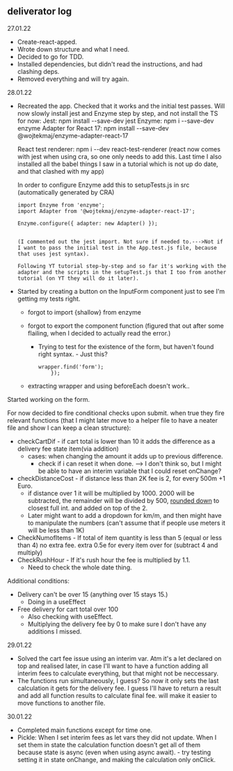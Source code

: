 ## deliverator log

27.01.22

- Create-react-apped.
- Wrote down structure and what I need. 
- Decided to go for TDD.
- Installed dependencies, but didn't read the instructions, and had clashing deps. 
- Removed everything and will try again.

28.01.22

- Recreated the app. Checked that it works and the initial test passes. 
  Will now slowly install jest and Enzyme step by step, and not install the TS for now:
  Jest: npm install --save-dev jest
  Enzyme: npm i --save-dev enzyme
  Adapter for React 17: npm install --save-dev @wojtekmaj/enzyme-adapter-react-17

  React test renderer:  npm i --dev react-test-renderer (react now comes with jest when using cra, so one only needs to add this. Last time I also installed all the babel things I saw in a tutorial which is not up do date, and that clashed with my app)

  In order to configure Enzyme add this to setupTests.js in src (automatically generated by CRA)

  ```react
  import Enzyme from 'enzyme';
  import Adapter from '@wojtekmaj/enzyme-adapter-react-17';
  
  Enzyme.configure({ adapter: new Adapter() });


  (I commented out the jest import. Not sure if needed to.--->Not if I want to pass the initial test in the App.test.js file, because that uses jest syntax).

  Following YT tutorial step-by-step and so far it's working with the adapter and the scripts in the setupTest.js that I too from another tutorial (on YT they will do it later).

- Started by creating a button on the InputForm component just to see I'm getting my tests right.

  - forgot to import {shallow} from enzyme

  - forgot to export the component function (figured that out after some flailing, when I decided to actually read the error.)

    - Trying to test for the existence of the form, but haven't found right syntax. - Just this? 

      ```react
      wrapper.find('form');
          });

  - extracting wrapper and using beforeEach doesn't work..


Started working on the form.

For now decided to fire conditional checks upon submit. when true they fire relevant functions (that I might later move to a helper file to have a neater file and show I can keep a clean structure):

* checkCartDif - if cart total is lower than 10 it adds the difference as a delivery fee state item(via addition)
  * cases: when changing the amount it adds up to previous difference. 
    * check if i can reset it when done. --> I don't think so, but I might be able to have an interim variable that I could reset onChange?
* checkDistanceCost - if distance less than 2K fee is 2, for every 500m +1 Euro. 
  * if distance over 1 it will be multiplied by 1000. 2000 will be subtracted, the remainder will be divided by 500, <u>rounded down</u> to closest full int. and added on top of the 2.
  * Later might want to add a dropdown for km/m, and then might have to manipulate the numbers (can't assume that if people use meters it will be less than 1K)
* CheckNumofItems - If total of item quantity is less than 5 (equal or less than 4) no extra fee. extra 0.5e for every item over for (subtract 4 and multiply)
* CheckRushHour - If it's rush hour the fee is multiplied by 1.1.
  * Need to check the whole date thing.

Additional conditions:

* Delivery can't be over 15 (anything over 15 stays 15.)
  * Doing in a useEffect
* Free delivery for cart total over 100
  * Also checking with useEffect. 
  * Multiplying the delivery fee by 0 to make sure I don't have any additions I missed.

29.01.22

* Solved the cart fee issue using an interim var. Atm it's a let declared on top and realised later, in case I'll want to have a function adding all interim fees to calculate everything, but that might not be neccessary.
* The functions run simultaneously, I guess? So now it only sets the last calculation it gets for the delivery fee. I guess I'll have to return a result and add all function results to calculate final fee. will make it easier to move functions to another file. 

30.01.22

* Completed main functions except for time one.
* Pickle: When I set interim fees as let vars they did not update. When I set them in state the calculation function doesn't get all of them because state is async (even when using async await). - try testing setting it in state onChange, and making the calculation only onClick.

